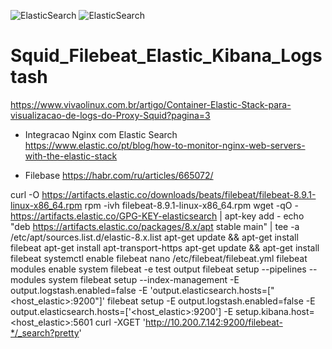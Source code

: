 ![ElasticSearch](https://img.shields.io/badge/-ElasticSearch-005571?style=for-the-badge&logo=elasticsearch)
![ElasticSearch](https://img.shields.io/badge/Kibana-005571?style=for-the-badge&logo=Kibana&logoColor=white)
# Squid_Filebeat_Elastic_Kibana_Logstash

https://www.vivaolinux.com.br/artigo/Container-Elastic-Stack-para-visualizacao-de-logs-do-Proxy-Squid?pagina=3


* Integracao Nginx com Elastic Search
  https://www.elastic.co/pt/blog/how-to-monitor-nginx-web-servers-with-the-elastic-stack 

* Filebase
  https://habr.com/ru/articles/665072/

curl -O https://artifacts.elastic.co/downloads/beats/filebeat/filebeat-8.9.1-linux-x86_64.rpm
rpm -ivh filebeat-8.9.1-linux-x86_64.rpm
wget -qO - https://artifacts.elastic.co/GPG-KEY-elasticsearch |  apt-key add -
echo "deb https://artifacts.elastic.co/packages/8.x/apt stable main" | tee -a /etc/apt/sources.list.d/elastic-8.x.list
apt-get update && apt-get install filebeat
apt-get install apt-transport-https
apt-get update && apt-get install filebeat
systemctl enable filebeat
nano /etc/filebeat/filebeat.yml 
filebeat modules enable system
filebeat -e test output
filebeat setup --pipelines --modules system
filebeat setup --index-management -E output.logstash.enabled=false -E 'output.elasticsearch.hosts=["<host_elastic>:9200"]'
filebeat setup -E output.logstash.enabled=false -E output.elasticsearch.hosts=['<host_elastic>:9200'] -E setup.kibana.host=<host_elastic>:5601
curl -XGET 'http://10.200.7.142:9200/filebeat-*/_search?pretty'
